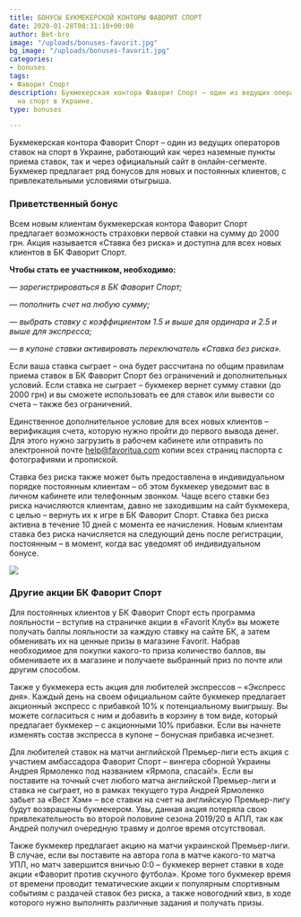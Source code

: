 ```yaml
---
title: БОНУСЫ БУКМЕКЕРСКОЙ КОНТОРЫ ФАВОРИТ СПОРТ
date: 2020-01-28T08:31:10+00:00
author: Bet-bro
image: "/uploads/bonuses-favorit.jpg"
bg_image: "/uploads/bonuses-favorit.jpg"
categories:
- bonuses
tags:
- Фаворит Спорт
description: Букмекерская контора Фаворит Спорт – один из ведущих операторов ставок
  на спорт в Украине.
type: bonuses

---
```

Букмекерская контора Фаворит Спорт – один из ведущих операторов ставок на спорт в Украине, работающий как через наземные пункты приема ставок, так и через официальный сайт в онлайн-сегменте. Букмекер предлагает ряд бонусов для новых и постоянных клиентов, с привлекательными условиями отыгрыша.

### **Приветственный бонус**

Всем новым клиентам букмекерская контора Фаворит Спорт предлагает возможность страховки первой ставки на сумму до 2000 грн. Акция называется «Ставка без риска» и доступна для всех новых клиентов в БК Фаворит Спорт.

**Чтобы стать ее участником, необходимо:**

_— зарегистрироваться в БК Фаворит Спорт;_

_— пополнить счет на любую сумму;_

_— выбрать ставку с коэффициентом 1.5 и выше для ординара и 2.5 и выше для экспресса;_

_— в купоне ставки активировать переключатель «Ставка без риска»._

Если ваша ставка сыграет – она будет рассчитана по общим правилам приема ставок в БК Фаворит Спорт без ограничений и дополнительных условий. Если ставка не сыграет – букмекер вернет сумму ставки (до 2000 грн) и вы сможете использовать ее для ставок или вывести со счета – также без ограничений.

Единственное дополнительное условие для всех новых клиентов – верификация счета, которую нужно пройти до первого вывода денег. Для этого нужно загрузить в рабочем кабинете или отправить по электронной почте help@favoritua.com копии всех страниц паспорта с фотографиями и пропиской.

Ставка без риска также может быть предоставлена в индивидуальном порядке постоянным клиентам – об этом букмекер уведомит вас в личном кабинете или телефонным звонком. Чаще всего ставки без риска начисляются клиентам, давно не заходившим на сайт букмекера, с целью – вернуть их к игре в БК Фаворит Спорт. Ставка без риска активна в течение 10 дней с момента ее начисления. Новым клиентам ставка без риска начисляется на следующий день после регистрации, постоянным – в момент, когда вас уведомят об индивидуальном бонусе.

![](/uploads/bonuses-favorit_img1-1.jpg)

### **Другие акции БК Фаворит Спорт**

Для постоянных клиентов у БК Фаворит Спорт есть программа лояльности – вступив на страничке акции в «Favorit Клуб» вы можете получать баллы лояльности за каждую ставку на сайте БК, а затем обменивать их на ценные призы в магазине Favorit. Набрав необходимое для покупки какого-то приза количество баллов, вы обмениваете их в магазине и получаете выбранный приз по почте или другим способом.

Также у букмекера есть акция для любителей экспрессов – «Экспресс дня». Каждый день на своем официальном сайте букмекер предлагает акционный экспресс с прибавкой 10% к потенциальному выигрышу. Вы можете согласиться с ним и добавить в корзину в том виде, который предлагает букмекер – с акционными 10% прибавки. Если вы начнете изменять состав экспресса в купоне – бонусная прибавка исчезнет.

Для любителей ставок на матчи английской Премьер-лиги есть акция с участием амбассадора Фаворит Спорт – вингера сборной Украины Андрея Ярмоленко под названием «Ярмола, спасай!». Если вы поставите на точный счет любого матча английской Премьер-лиги и ставка не сыграет, но в рамках текущего тура Андрей Ярмоленко забьет за «Вест Хэм» – все ставки на счет на английскую Премьер-лигу будут возвращены букмекером. Увы, данная акция потеряла свою привлекательность во второй половине сезона 2019/20 в АПЛ, так как Андрей получил очередную травму и долгое время отсутствовал.

Также букмекер предлагает акцию на матчи украинской Премьер-лиги. В случае, если вы поставите на автора гола в матче какого-то матча УПЛ, но матч завершится вничью 0:0 – букмекер вернет ставки в ходе акции «Фаворит против скучного футбола». Кроме того букмекер время от времени проводит тематические акции к популярным спортивным событиям с раздачей ставок без риска, а также новогодний квиз, в ходе которого нужно выполнять различные задания и получать призы.

##### 